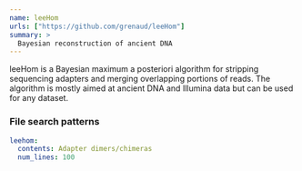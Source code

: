 ```yaml
---
name: leeHom
urls: ["https://github.com/grenaud/leeHom"]
summary: >
  Bayesian reconstruction of ancient DNA
---
```


<!--
~~~~~ DO NOT EDIT ~~~~~
This file is autogenerated from the MultiQC module python docstring.
Do not edit the markdown, it will be overwritten.

File path for the source of this content: multiqc/modules/leehom/leehom.py
~~~~~~~~~~~~~~~~~~~~~~~
-->

leeHom is a Bayesian maximum a posteriori algorithm for stripping
sequencing adapters and merging overlapping portions of reads.
The algorithm is mostly aimed at ancient DNA and Illumina data but
can be used for any dataset.

### File search patterns

```yaml
leehom:
  contents: Adapter dimers/chimeras
  num_lines: 100
```
